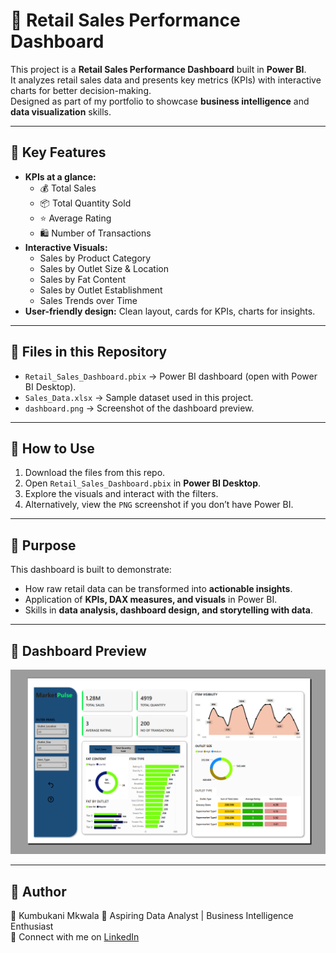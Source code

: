 # 🛒 Retail Sales Performance Dashboard

This project is a **Retail Sales Performance Dashboard** built in **Power BI**.  
It analyzes retail sales data and presents key metrics (KPIs) with interactive charts for better decision-making.  
Designed as part of my portfolio to showcase **business intelligence** and **data visualization** skills.

---

## 🔑 Key Features
- **KPIs at a glance:**
  - 💰 Total Sales
  - 📦 Total Quantity Sold
  - ⭐ Average Rating
  - 🛍️ Number of Transactions
- **Interactive Visuals:**
  - Sales by Product Category
  - Sales by Outlet Size & Location
  - Sales by Fat Content
  - Sales by Outlet Establishment
  - Sales Trends over Time
- **User-friendly design:** Clean layout, cards for KPIs, charts for insights.

---

## 📂 Files in this Repository
- `Retail_Sales_Dashboard.pbix` → Power BI dashboard (open with Power BI Desktop).  
- `Sales_Data.xlsx` → Sample dataset used in this project.  
- `dashboard.png` → Screenshot of the dashboard preview.  

---

## 🚀 How to Use
1. Download the files from this repo.  
2. Open `Retail_Sales_Dashboard.pbix` in **Power BI Desktop**.  
3. Explore the visuals and interact with the filters.  
4. Alternatively, view the `PNG` screenshot if you don’t have Power BI.

---

## 🎯 Purpose
This dashboard is built to demonstrate:
- How raw retail data can be transformed into **actionable insights**.  
- Application of **KPIs, DAX measures, and visuals** in Power BI.  
- Skills in **data analysis, dashboard design, and storytelling with data**.  

---

## 📸 Dashboard Preview
![Dashboard Preview](dashboard.png)

---

## 📌 Author
👤 Kumbukani Mkwala
💼 Aspiring Data Analyst | Business Intelligence Enthusiast  
🔗 Connect with me on [LinkedIn](https://www.linkedin.com/in/kumbukani-mkwala/)  
